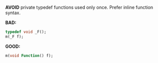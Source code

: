 
**AVOID** private typedef functions used only once. Prefer inline function
syntax.

**BAD:**
```dart
typedef void _F();
m(_F f);
```

**GOOD:**
```dart
m(void Function() f);
```

